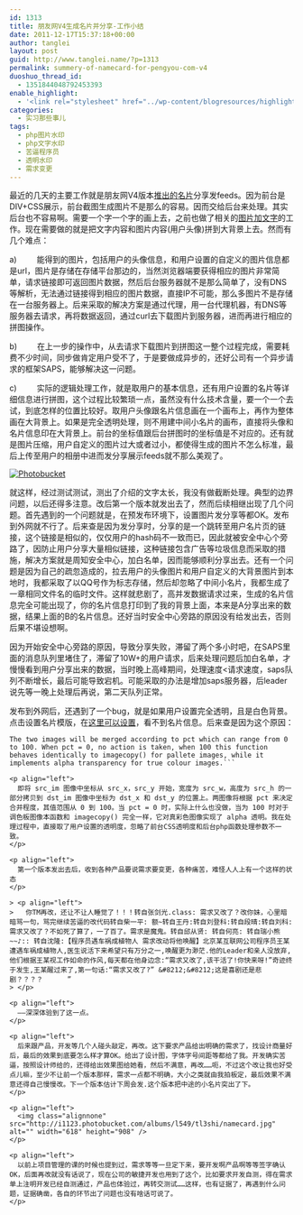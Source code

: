 ```yaml
---
id: 1313
title: 朋友网V4生成名片并分享-工作小结
date: 2011-12-17T15:37:18+00:00
author: tanglei
layout: post
guid: http://www.tanglei.name/?p=1313
permalink: summery-of-namecard-for-pengyou-com-v4
duoshuo_thread_id:
  - 1351844048792453393
enable_highlight:
  - '<link rel="stylesheet" href="../wp-content/blogresources/highlightconfig/highlight.default.min.css"><script src="../wp-content/blogresources/highlightconfig/jquery-2.1.4.min.js"></script><script src="../wp-content/blogresources/highlightconfig/enable_highlight.js"></script>'
categories:
  - 实习那些事儿
tags:
  - php图片水印
  - php文字水印
  - 苦逼程序员
  - 透明水印
  - 需求变更
---
```

最近的几天的主要工作就是朋友网V4版本[推出的名片](http://www.pengyou.com/leitang?view_type=card)分享发feeds。因为前台是DIV+CSS展示，前台截图生成图片不是那么的容易。因而交给后台来处理。其实后台也不容易啊。需要一个字一个字的画上去，之前也做了相关的[图片加文字](http://www.tanglei.name/add-chinese-text-mark-to-picture-in-php/)的工作。现在需要做的就是把文字内容和图片内容(用户头像)拼到大背景上去。然而有几个难点：

a)         能得到的图片，包括用户的头像信息，和用户设置的自定义的图片信息都是url，图片是存储在存储平台那边的，当然浏览器端要获得相应的图片非常简单，请求链接即可返回图片数据，然后后台服务器就不是那么简单了，没有DNS等解析，无法通过链接得到相应的图片数据，直接IP不可能，那么多图片不是存储在一台服务器上。后来采取的解决方案是通过代理，用一台代理机器，有DNS等服务器去请求，再将数据返回，通过curl去下载图片到服务器，进而再进行相应的拼图操作。

<p align="left">
  b)         在上一步的操作中，从去请求下载图片到拼图这一整个过程完成，需要耗费不少时间，同步做肯定用户受不了，于是要做成异步的，还好公司有一个异步请求的框架SAPS，能够解决这一问题。
</p>

c)         实际的逻辑处理工作，就是取用户的基本信息，还有用户设置的名片等详细信息进行拼图，这个过程比较繁琐一点，虽然没有什么技术含量，要一个一个去试，到底怎样的位置比较好。取用户头像跟名片信息画在一个画布上，再作为整体画在大背景上。如果是完全透明处理，则不用建中间小名片的画布，直接将头像和名片信息印在大背景上。前台的坐标值跟后台拼图时的坐标值是不对应的。还有就是图片压缩，用户自定义的图片过大或者过小，都使得生成的图片不怎么标准，最后上传至用户的相册中进而发分享展示feeds就不那么美观了。

<a href="http://s1123.photobucket.com/albums/l549/tl3shi/?action=view&current=namecard1.jpg" target="_blank"><img src="http://i1123.photobucket.com/albums/l549/tl3shi/namecard1.jpg" alt="Photobucket" border="0" /></a>

就这样，经过测试测试，测出了介绍的文字太长，我没有做截断处理。典型的边界问题，以后还得多注意。改后第一个版本就发出去了，然而后续相继出现了几个问题。首先遇到的一个问题就是，在预发布环境下，设置图片发分享等都OK。发布到外网就不行了。后来查是因为发分享时，分享的是一个跳转至用户名片页的链接，这个链接是相似的，仅仅用户的hash码不一致而已，因此就被安全中心个旁路了，因防止用户分享大量相似链接，这种链接包含广告等垃圾信息而采取的措施，解决方案就是周知安全中心，加白名单，因而能够顺利分享出去。还有一个问题是因为自己的疏忽造成的，拉去用户的头像图片和用户自定义的大背景图片到本地时，我都采取了以QQ号作为标志存储，然后却忽略了中间小名片，我都生成了一章相同文件名的临时文件。这样就悲剧了，高并发数据请求过来，生成的名片信息完全可能出现了，你的名片信息打印到了我的背景上面，本来是A分享出来的数据，结果上面的B的名片信息。还好当时安全中心旁路的原因没有给发出去，否则后果不堪设想啊。

因为开始安全中心旁路的原因，导致分享失败，滞留了两个多小时吧，在SAPS里面的消息队列里堵住了，滞留了10W+的用户请求，后来处理问题后加白名单，才慢慢看到用户分享出来的数据，当时晚上高峰期间，处理速度<请求速度，saps队列不断增长，最后可能导致宕机。可能采取的办法是增加saps服务器，后leader说先等一晚上处理后再说，第二天队列正常。

发布到外网后，还遇到了一个bug，就是如果用户设置完全透明，且是白色背景。点击设置名片模版，在[这里可以设置](http://profile.pengyou.com/index.php?mod=profile&view_type=card)，看不到名片信息。后来查是因为这个原因：

```phpbool imagecopymerge ( resource $dst_im , resource $src_im , int $dst_x , int $dst_y , int $src_x , int $src_y , int $src_w , int $src_h , int $pct ) Copy a part of src_im onto dst_im starting at the x,y coordinates src_x, src_y with a width of src_w and a height of src_h. The portion defined will be copied onto the x,y coordinates, dst_x and dst_y. pct
The two images will be merged according to pct which can range from 0 to 100. When pct = 0, no action is taken, when 100 this function behaves identically to imagecopy() for pallete images, while it implements alpha transparency for true colour images.```

<p align="left">
  即将 src_im 图像中坐标从 src_x，src_y 开始，宽度为 src_w，高度为 src_h 的一部分拷贝到 dst_im 图像中坐标为 dst_x 和 dst_y 的位置上。两图像将根据 pct 来决定合并程度，其值范围从 0 到 100。当 pct = 0 时，实际上什么也没做，当为 100 时对于调色板图像本函数和 imagecopy() 完全一样，它对真彩色图像实现了 alpha 透明。我在处理过程中，直接取了用户设置的透明度，忽略了前台CSS透明度和后台php函数处理参数不一致。
</p>

<p align="left">
  第一个版本发出去后，收到各种产品要说需求要变更，各种痛苦，难怪人人上有一个这样的状态
</p>

> <p align="left">
>   你TM再改，还让不让人睡觉了！！！转自张剑光.class: 需求又改了？改你妹，心里暗暗骂一句，骂完继续苦逼的改代码转自柴一平: 额~转自王丹:转自刘登科:转自段晴:转自刘科: 需求又改了？不如死了算了，一了百了。需求是魔鬼。转自邱从贤: 转自何亮: 转自瑞小熊~~♪:: 转自沈隆:【程序员遇车祸成植物人 需求改动将他唤醒】北京某互联网公司程序员王某遭遇车祸成植物人,医生说活下来希望只有万分之一,唤醒更为渺茫.他的Leader和亲人没放弃,他们根据王某视工作如命的作风,每天都在他身边念:“需求又改了,该干活了!你快来呀!”奇迹终于发生,王某醒过来了,第一句话:“需求又改了?” &#8212;&#8212;这是喜剧还是悲剧？？？？      ”
> </p>

<p align="left">
  ——深深体验到了这一点。
</p>

<p align="left">
  后来跟产品，开发等几个人碰头敲定，再改。这下要求产品给出明确的需求了，找设计商量好后，最后的效果到底要怎么样才算OK。给出了设计图，字体字号间距等都给了我。开发确实苦逼，按照设计师给的，还得给出效果图给她看，然后不满意，再改……呃，不过这个改让我也好受点儿嘛，至少不让前一个版本那样，需求一点都不明确，大小之类就由我拍板定，最后效果不满意还得自己慢慢改。下一个版本估计下周会发.这个版本把中途的小名片突出了下。
</p>

<p align="left">
  <img class="alignnone" src="http://i1123.photobucket.com/albums/l549/tl3shi/namecard.jpg" alt="" width="618" height="908" />
</p>

<p align="left">
  以前上项目管理的课的时候也提到过，需求等等一旦定下来，要开发啊产品啊等等签字确认OK，后面再改就没有话说了，现在公司的敏捷开发也用到了这个，比如要求开发自测，得在需求单上注明开发已经自测通过，产品也体验过，再转交测试……这样，也有证据了，再遇到什么问题，证据确凿，各自的环节出了问题也没有啥话可说了。
</p>
